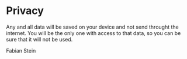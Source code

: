 # Privacy

Any and all data will be saved on your device and not send throught the internet. You will be the only one with access to that data, so you can be sure that it will not be used.

Fabian Stein
